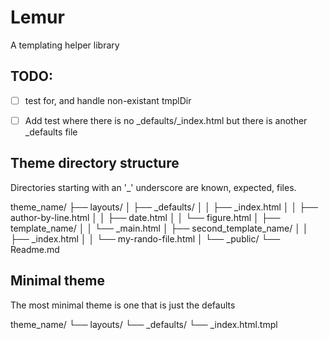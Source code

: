# Lemur

A templating helper library

## TODO:

- [ ] test for, and handle non-existant tmplDir
- [ ] Add test where there is no _defaults/_index.html but there is another _defaults
      file



## Theme directory structure

Directories starting with an '_' underscore are known, expected, files.

theme_name/
├── layouts/
│   ├── _defaults/
│   │   ├── _index.html
│   │   ├── author-by-line.html
│   │   ├── date.html
│   │   └── figure.html
│   ├── template_name/
│   │   └── _main.html
│   ├── second_template_name/
│   │   ├── _index.html
│   │   └── my-rando-file.html
│   └── _public/
└── Readme.md

## Minimal theme

The most minimal theme is one that is just the defaults

theme_name/
└── layouts/
    └── _defaults/
        └── _index.html.tmpl
